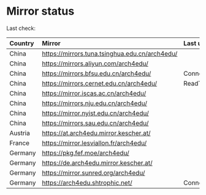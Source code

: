 <script src="./time.js"></script>
# Mirror status
Last check: <script type="text/javascript">localize(1751800850.803826);</script>

|Country|Mirror|Last update|
|:------|:-----|:----------|
|China|https://mirrors.tuna.tsinghua.edu.cn/arch4edu/|<script type="text/javascript">localize(1751784953);</script>|
|China|https://mirrors.aliyun.com/arch4edu/|<script type="text/javascript">localize(1751740916);</script>|
|China|https://mirrors.bfsu.edu.cn/arch4edu/|ConnectionError|
|China|https://mirrors.cernet.edu.cn/arch4edu/|ReadTimeout|
|China|https://mirror.iscas.ac.cn/arch4edu/|<script type="text/javascript">localize(1751784953);</script>|
|China|https://mirrors.nju.edu.cn/arch4edu/|<script type="text/javascript">localize(1751697931);</script>|
|China|https://mirror.nyist.edu.cn/arch4edu/|<script type="text/javascript">localize(1751740916);</script>|
|China|https://mirrors.sau.edu.cn/arch4edu/|<script type="text/javascript">localize(1751611985);</script>|
|Austria|https://at.arch4edu.mirror.kescher.at/|<script type="text/javascript">localize(1751740916);</script>|
|France|https://mirror.lesviallon.fr/arch4edu/|<script type="text/javascript">localize(1751740916);</script>|
|Germany|https://pkg.fef.moe/arch4edu/|<script type="text/javascript">localize(1751740916);</script>|
|Germany|https://de.arch4edu.mirror.kescher.at/|<script type="text/javascript">localize(1751740916);</script>|
|Germany|https://mirror.sunred.org/arch4edu/|<script type="text/javascript">localize(1751740916);</script>|
|Germany|https://arch4edu.shtrophic.net/|ConnectionError|

<script src="./tablefilter/tablefilter.js"></script>
<script src="./table.js"></script>